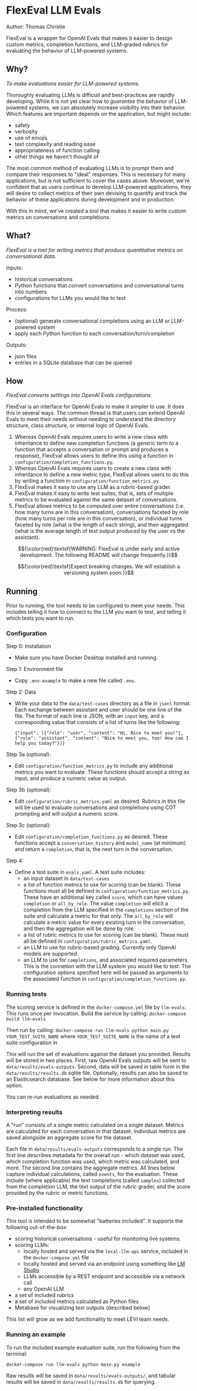 # FlexEval LLM Evals

Author: Thomas Christie

FlexEval is a wrapper for OpenAI Evals that makes it easier to design custom metrics, completion functions, and LLM-graded rubrics for evaluating the behavior of LLM-powered systems. 

## Why?
*To make evaluations easier for LLM-powered systems.*

Thoroughly evaluating LLMs is difficult and best-practices are rapidly developing.  While it is not yet clear how to *guarantee* the behavior of LLM-powered systems, we can absolutely increase visibility into their behavior.  Which features are important depends on the application, but might include:
 - safety
 - verbosity
 - use of emojis
 - text complexity and reading ease
 - appropriateness of function calling
 - other things we haven't thought of

The most common method of evaluating LLMs is to prompt them and compare their responses to "ideal" responses. This is necessary for many applications, but is not sufficient to cover the cases above. Moreover, we're confident that as users continue to develop LLM-powered applications, they will desire to collect metrics of their own devising to quantify and track the behavior of these applications during development and in production.

With this in mind, we've created a tool that makes it easier to write custom metrics on conversations and completions. 

## What?
*FlexEval is a tool for writing metrics that produce quantitative metrics on conversational data.*

Inputs:
 - historical conversations
 - Python functions that convert conversations and conversational turns into numbers
 - configurations for LLMs you would like to test

Process:
 - (optional) generate conversational completions using an LLM or LLM-powered system
 - apply each Python function to each conversation/turn/completion

Outputs:
 - json files
 - entries in a SQLite database that can be queried

## How
*FlexEval converts settings into OpenAI Evals configurations*

FlexEval is an interface for OpenAI Evals to make it simpler to use. It does this in several ways.  The common thread is that users can extend OpenAI Evals to meet their needs without needing to understand the directory structure, class structure, or internal logic of OpenAI Evals.

1. Whereas OpenAI Evals requires users to write a new class with inheritance to define new completion functions (a generic term to a function that accepts a conversation or prompt and produces a response), FlexEval allows users to define this using a function in `configuration/completion_functions.py`.
2. Whereas OpenAI Evals requires users to create a new class with inheritance to define a new metric type, FlexEval allows users to do this by writing a function in `configuration/function_metrics.py`. 
3. FlexEval makes it easy to use any LLM as a rubric-based grader.
4. FlexEval makes it easy to write test suites, that is, sets of multiple metrics to be evaluated against the same dataset of conversations.
5. FlexEval allows metrics to be computed over entire conversations (i.e. how many turns are in this conversation), conversations faceted by role (how many turns per role are in this conversation), or individual turns faceted by role (what is the length of each string), and then aggregated (what is the average length of text output produced by the user vs the assistant). 

$${\color{red}\textsf{WARNING: FlexEval is under early and active development. The following README will change frequently.}}$$

$${\color{red}\textsf{Expect breaking changes. We will establish a versioning system soon.}}$$




## Running

Prior to running, the tool needs to be configured to meet your needs. This includes telling it how to connect to the LLM you want to test, and telling it which tests you want to run.

### Configuration

Step 0: Installation
* Make sure you have Docker Desktop installed and running.

Step 1: Environment file
* Copy `.env-example` to make a new file called `.env`.

Step 2: Data
* Write your data to the `data/test-cases` directory as a file in `jsonl` format. Each exchange between assistant and user should be one line of the file. The format of each line is JSON, with an `input` key, and a corresponding value that consists of a list of turns like the following:

    `{"input": [{"role": "user", "content": "Hi, Nice to meet you!"}, {"role": "assistant", "content": "Nice to meet you, too! How can I help you today?"}]}`


Step 3a (optional):
* Edit `configuration/function_metrics.py` to include any additional metrics you want to evaluate. These functions should accept a string as input, and produce a numeric value as output.

Step 3b (optional):
* Edit `configuration/rubric_metrics.yaml` as desired. Rubrics in this file will be used to evaluate conversations and completions using COT prompting and will output a numeric score.

Step 3c (optional):
* Edit `configuration/completion_functions.py` as desired. These functions accept a `conversation_history` and `model_name` (at minimum) and return a `completion`, that is, the next turn in the conversation.

Step 4:
* Define a test suite in `evals.yaml`. A test suite includes:
    * an input dataset in `data/test-cases`
    * a list of function metrics to use for scoring (can be blank). These functions must all be defined in `configuration/function_metrics.py`. These have an additional key called `score`, which can have values `completion` or `all_by_role`. The value `completion` will elicit a completion from the LLM specified in the `completions` section of the suite and calculate a metric for that only. The `all_by_role` will calculate a metric value for every existing turn in the conversation, and then the aggregation will be done by role.
    * a list of rubric metrics to use for scoring (can be blank). These must all be defined in `configuration/rubric_metrics.yaml`.
    * an LLM to use for rubric-based grading. Currently only OpenAI models are supported.
    * an LLM to use for `completions`, and associated required parameters. This is the connetion with the LLM system you would like to test. The configuration options specified here will be passed as arguments to the associated function in `configuration/completion_functions.py`.

### Running tests

The scoring service is defined in the `docker-compose.yml` file by `llm-evals`. This runs once per invocation. Build the service by calling:
    `docker-compose build llm-evals`

Then run by calling:
    `docker-compose run llm-evals python main.py YOUR_TEST_SUITE_NAME`
where `YOUR_TEST_SUITE_NAME` is the name of a test suite configuration in

This will run the set of evaluations against the dataset you provided. Results will be stored in two places. First, raw OpenAI Evals outputs will be sent to `data/results/evals-outputs`. Second, data will be saved in table form in the `data/results/results.db` sqlite file.  Optionally, results can also be saved to an Elasticsearch database. See below for more information about this option.

You can re-run evaluations as needed.

### Interpreting results

A "run" consists of a single metric calculated on a single dataset. Metrics are calculated for each conversation in that dataset. Individual metrics are saved alongside an aggregate score for the dataset.

Each file in `data/results/evals-outputs` corresponds to a single run. The first line describes metadata for the overall run - which dataset was used, which completion function was used, which metric was calculated, and more. The second line contains the aggregate metrics. All lines below capture individual calculations, called `events`, for the evaluation. These include (where applicable) the text completions (called `samples`) collected from the completion LLM, the text output of the rubric grader, and the score provided by the rubric or metric functions.

### Pre-installed functionality

This tool is intended to be somewhat "batteries included". It supports the following out-of-the-box:

* scoring historical conversations - useful for monitoring live systems.
* scoring LLMs:
    * locally hosted and served via the `local-llm-api` service, included in the `docker-compose.yml` file
    * locally hosted and served via an endpoint using something like [LM Studio](https://lmstudio.ai)
    * LLMs accessible by a REST endpoint and accessible via a network call
    * any OpenAI LLM
* a set of included rubrics
* a set of included metrics calculated as Python files
* Metabase for visualizing test outputs (described below)

This list will grow as we add functionality to meet LEVI team needs.

### Running an example

To run the included example evaluation suite, run the following from the terminal:

    docker-compose run llm-evals python main.py example

Raw results will be saved in `data/results/evals-outputs/`, and tabular results will be saved in `data/results/results.db` for querying. 

